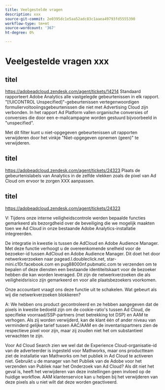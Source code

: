 ```yaml
---
title: Veelgestelde vragen
description: xxx
source-git-commit: 2e0395dc1e5aa52adc83c1aaea49793fd5555390
workflow-type: tm+mt
source-wordcount: '367'
ht-degree: 0%

---
```


# Veelgestelde vragen xxx

## titel

https://adobeadcloud.zendesk.com/agent/tickets/14214 Standaard rapporteert Adobe Analytics alle vastgelegde gebeurtenissen in elk rapport. &quot;[!UICONTROL Unspecified]&quot;-gebeurtenissen vertegenwoordigen formuliervoltooiingsgebeurtenissen die niet met Advertising Cloud zijn verbonden. In het rapport Ad Platform vallen organische conversies of conversies die door een e-mailcampagne worden gestuurd bijvoorbeeld in &quot;unspecified&quot;.

Met dit filter kunt u niet-opgegeven gebeurtenissen uit rapporten verwijderen door het vinkje &quot;Niet-opgegeven opnemen (geen)&quot; te verwijderen. <!-- Not sure if this is in DSP or in Analytics Workspace -->

## titel

https://adobeadcloud.zendesk.com/agent/tickets/24323 Plaats de gebeurtenislabels van Analytics in de zelfde vlekken zoals de pixel van Ad Cloud om ervoor te zorgen XXX aanpassen.

## titel

https://adobeadcloud.zendesk.com/agent/tickets/24323

V: Tijdens onze interne veiligheidscontrole werden bepaalde functies gemarkeerd als bezorgdheid over de beveiliging die we mogelijk maakten toen we Ad Cloud in onze bestaande Adobe Analytics-installatie integreerden.

De integratie in kwestie is tussen de AdCloud en Adobe Audience Manager. Met deze functie verhoogt u de overeenkomende snelheid voor de bezoeker-id tussen AdCloud en Adobe Audience Manager. Dit doet het door netwerkverzoeken naar pagead.l.doubleclick.net, star-mini.c10r.facebook.com en pug88000nf.pubmatic.com te verzenden om te bepalen of deze diensten een bestaande identiteitskaart voor de bezoeker hebben die kan worden leveraged. Dit zijn de netwerkverzoeken die als veiligheidsrisico zijn gemarkeerd en voor alle plaatsbezoekers voorkomen.

Onze accountant vraagt ons deze functie uit te schakelen. Wat gebeurt als wij die netwerkverzoeken blokkeren?

A: We hebben ons product gecontroleerd en ze hebben aangegeven dat de pixels in kwestie bedoeld zijn om de cookie-ratio&#39;s tussen Ad Cloud, de specifieke voorraad/SSP-partners (met betrekking tot DSP) en AAM te verhogen.  Als zij worden verwijderd, kan de klant één of ander niveau van verminderd gelijke tarief tussen AAC/AAM en de inventarispartners zien de respectieve pixel voor zijn, maar zij zouden niet het om substantieel verwachten te zijn.

Voor Ad Cloud Search zien we wel dat de Experience Cloud-organisatie-id van de adverteerder is ingesteld voor Mathworks, maar ons productteam ziet de installatie van Mathworks om het publiek in Ad Cloud te activeren niet. Gebruikt u de manager van het Publiek van de Adobe voor het verzenden van Publiek naar het Onderzoek van Ad Cloud? Als dit niet het geval is, heeft het verwijderen van deze instellingen geen invloed op de huidige workflow. AAM klantenservice kan u helpen bij het verwijderen van deze pixels als u niet wilt dat deze worden geactiveerd.

